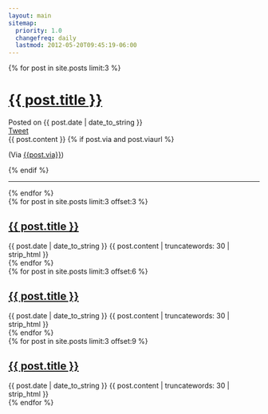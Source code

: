 ```yaml
---
layout: main
sitemap:
  priority: 1.0
  changefreq: daily
  lastmod: 2012-05-20T09:45:19-06:00
---
```


{% for post in site.posts limit:3 %}
<div class="row-fluid">
  <div class="span12 post">
    <h1>
      <a href="{{ post.url }}">
        {{ post.title }}
      </a>
    </h1>
    <span class="meta">
      Posted on {{ post.date | date_to_string }}
    </span>
    <div class="tw_button">
      <a href="https://twitter.com/share" class="twitter-share-button" data-url="http://nateirwin.net{{ post.url }}" data-via="nateirwin">Tweet</a>
    </div>
    {{ post.content }}
    {% if post.via and post.viaurl %}
      <p>
        (Via <a href="{{post.viaurl}}">{{post.via}}</a>)
      </p>
    {% endif %}
    <hr>
  </div>
</div>
{% endfor %}
<div class="row-fluid">
{% for post in site.posts limit:3 offset:3 %}
  <div class="span4">
    <h2>
      <a href="{{ post.url }}">
        {{ post.title }}
      </a>
    </h2>
    <span class="meta">
      {{ post.date | date_to_string }}
    </span>
    {{ post.content | truncatewords: 30 | strip_html }}
  </div>
{% endfor %}
</div>
<div class="row-fluid">
{% for post in site.posts limit:3 offset:6 %}
  <div class="span4">
    <h2>
      <a href="{{ post.url }}">
        {{ post.title }}
      </a>
    </h2>
    <span class="meta">
      {{ post.date | date_to_string }}
    </span>
    {{ post.content | truncatewords: 30 | strip_html }}
  </div>
{% endfor %}
</div>
<div class="row-fluid">
{% for post in site.posts limit:3 offset:9 %}
  <div class="span4">
    <h2>
      <a href="{{ post.url }}">
        {{ post.title }}
      </a>
    </h2>
    <span class="meta">
      {{ post.date | date_to_string }}
    </span>
    {{ post.content | truncatewords: 30 | strip_html }}
  </div>
{% endfor %}
</div>